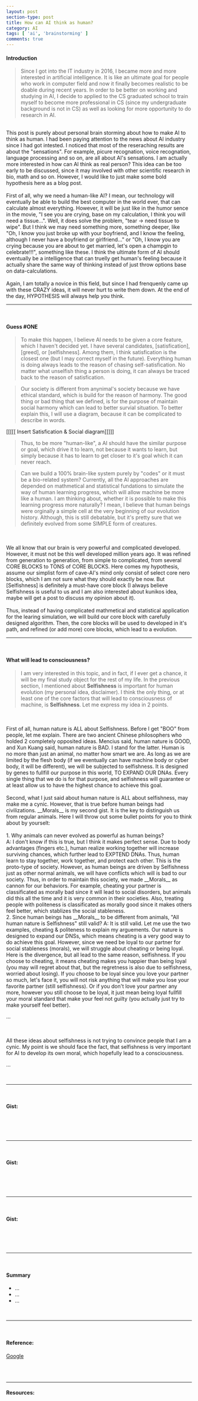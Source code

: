 ```yaml
---
layout: post
section-type: post
title: How can AI think as human?
category: AI
tags: [ 'ai', 'brainstorming' ]
comments: true
---
```


#### Introduction

> Since I got into the IT industry in 2016, I became more and more interested in artificial intelligence. It is like an ultimate goal for people who work in computer field and now it finally becomes realistic to be doable during recent years. In order to be better on working and studying in AI, I decide to applied to the CS graduated school to train myself to become more professional in CS (since my undergraduate background is not in CS) as well as looking for more opportunity to do research in AI.
<br>
This post is purely about personal brain storming about how to make AI to think as human. I had been paying attention to the news about AI industry since I had got intested. I noticed that most of the reseraching results are about the "sensations". For example, picure recognation, voice recognation, language processing and so on, are all about AI's sensations. I am actually more interested in how can AI think as real person? This idea can be too early to be discussed, since it may involved with other scientific research in bio, math and so on. However, I would like to just make some bold hypothesis here as a blog post.
<br>
<br>
First of all, why we need a human-like AI? I mean, our technology will eventually be able to build the best computer in the world ever, that can calculate almost everything. However, it will be just like in the humor sence in the movie, "I see you are crying, base on my calculation, I think you will need a tissue...". Well, it does solve the problem, "tear -> need tissue to wipe". But I think we may need something more, something deeper, like "Oh, I know you just broke up with your boyfriend, and I know the feeling, although I never have a boyfriend or girlfriend..." or "Oh, I know you are crying because you are about to get married, let's open a champgin to celebrate!!!", something like these. I think the ultimate form of AI should eventually be a intelligence that can truelly get human's feeling because it actually share the same way of thinking instead of just throw options base on data-calculations.
<br>
<br>
Again, I am totally a novice in this field, but since I had frenquenly came up with these CRAZY ideas, it will never hurt to write them down. At the end of the day, HYPOTHESIS will always help you think.

<br>

<hr>

<br>

#### Guess #ONE
> To make this happen, I believe AI needs to be given a core feature, which I haven't decided yet. I have several candidates, [satisfication], [greed], or [selfishness]. Among them, I think satisfication is the closest one (but I may correct myself in the future). Everything human is doing always leads to the reason of chasing self-satisfication. No matter what unselfish thing a person is doing, it can always be traced back to the reason of satisfication. 

> Our society is different from anynimal's society because we have ethical standard, which is build for the reason of harmony. The good thing or bad thing that we defined, is for the purpose of maintain social harmony which can lead to better survial situation. To better explain this, I will use a diagram, because it can be complicated to describe in words.

[[[[[ Insert Satisfication & Social diagram]]]]]


> Thus, to be more "human-like", a AI should have the similar purpose or goal, which drive it to learn, not because it wants to learn, but simply because it has to learn to get closer to it's goal which it can never reach.




> Can we build a 100% brain-like system purely by "codes" or it must be a bio-related system? Currently, all the AI approaches are depended on mathmetical and statistical fundations to simulate the way of human learning progress, which will allow machine be more like a human. I am thinking about, whether it is possible to make this learning progress more naturally? I mean, I believe that human beings were orginally a simple cell at the very beginning of our evolution history. Although, this is still debatable, but it's pretty sure that we definitely evolved from some SIMPLE form of creatures.
<br>
<br>
We all know that our brain is very powerful and complicated developed. However, it must not be this well developed million years ago. It was refined from generation to generation, from simple to complicated, from several CORE BLOCKS to TONS of CORE BLOCKS. Here comes my hypothesis, assume our simplist form of cave-AI's mind only consist of select core nero blocks, which I am not sure what they should exactly be now. But [Selfishness] is definitely a must-have core block (I always believe Selfishness is useful to us and I am also interested about kunikos idea, maybe will get a post to discuss my opinion about it). 
<br>
<br>
Thus, instead of having complicated mathmetical and statistical application for the learing simulation, we will build our core block with carefully designed algorithm. Then, the core blocks will be used to developed in it's path, and refined (or add more) core blocks, which lead to a evolution.

<br>

<hr>

<br>

#### What will lead to consciousness?
> I am very interested in this topic, and in fact, if I ever get a chance, it will be my final study object for the rest of my life. In the previous section, I mentioned about __Selfishness__ is important for human evolution (my personal idea, disclaimer). I think the only thing, or at least one of the core factors that will lead to consciousness of machine, is __Selfishness__. Let me express my idea in 2 points.
<br>
<br>
First of all, human nature is ALL about Selfishness. Before I get "BOO" from people, let me explain. There are two ancient Chinese philosophers who holded 2 completely opposited ideas. Mencius said, human nature is GOOD, and Xun Kuang said, human nature is BAD. I stand for the latter. Human is no more than just an animal, no matter how smart we are. As long as we are limited by the flesh body (if we eventually can have machine body or cyber body, it will be different), we will be subjected to selfishness. It is designed by genes to fullfill our purpose in this world, TO EXPAND OUR DNAs. Every single thing that we do is for that purpose, and selfishness will guarantee or at least allow us to have the highest chance to achieve this goal.
<br>
<br>
Second, what I just said about human nature is ALL about selfishness, may make me a cynic. However, that is true before human beings had civilizations. __Morals__ is my second gist. It is the key to distinguish us from regular animals. Here I will throw out some bullet points for you to think about by yourselt:
<br>
<br>
1. Why animals can never evolved as powerful as human beings?
<br>
A: I don't know if this is true, but I think it makes perfect sense. Due to body advantages (fingers etc.), human realize working together will increase surviving chances, which further lead to EXPTEND DNAs. Thus, human learn to stay together, work together, and protect each other. This is the proto-type of society. However, as human beings are driven by Selfishness just as other normal animals, we will have conflicts which will is bad to our society. Thus, in order to maintain this society, we made __Morals__ as cannon for our behaviors. For example, cheating your partner is classificated as morally bad since it will lead to social disorders, but animals did this all the time and it is very common in their societies. Also, treating people with politeness is classificated as morally good since it makes others feel better, which stablizes the social stableness.
<br>
2. Since human beings has __Morals__ to be different from animals, "All human nature is Selfishness" still valid?
A: It is still valid. Let me use the two examples, cheating & politeness to explain my arguements. Our nature is designed to expand our DNSs, which means cheating is a very good way to do achieve this goal. However, since we need be loyal to our partner for social stableness (morals), we will struggle about cheating or being loyal. Here is the divergence, but all lead to the same reason, selfishness. If you choose to cheating, it means cheating makes you happier than being loyal (you may will regret about that, but the regretness is also due to selfishness, worried about losing). If you choose to be loyal since you love your partner so much, let's face it, you will not risk anything that will make you lose your favorite partner (still selfishness). Or if you don't love your partner any more, however you still choose to be loyal, it just mean being loyal fullfill your moral standard that make your feel not guilty (you actually just try to make yourself feel better).

...

<br>
<br>
All these ideas about selfishness is not trying to convince people that I am a cynic. My point is we should face the fact, that selfishness is very important for AI to develop its own moral, which hopefully lead to a consciousness.

...




<br>

<hr>

<br>

#### Gist:
>
<br>
<br>

<br>

<hr>

<br>

#### Gist:
>
<br>
<br>

<br>

<hr>

<br>

#### Gist:
>
<br>
<br>

<br>

<hr>

<br>



#### Summary
>
- ...
- ...
- ...

<br>

<hr>

<br>

#### Reference:
[Google](https://www.google.com/)
<br>
<br>

<br>
<hr>

#### Resources:

